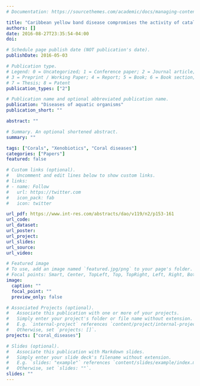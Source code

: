 ```yaml
---
# Documentation: https://sourcethemes.com/academic/docs/managing-content/

title: "Caribbean yellow band disease compromises the activity of catalase and glutathione S-transferase in the reef-building coral _Orbicella faveolata_ exposed to anthracene"
authors: []
date: 2016-08-27T23:35:54-04:00
doi:

# Schedule page publish date (NOT publication's date).
publishDate: 2016-05-03

# Publication type.
# Legend: 0 = Uncategorized; 1 = Conference paper; 2 = Journal article;
# 3 = Preprint / Working Paper; 4 = Report; 5 = Book; 6 = Book section;
# 7 = Thesis; 8 = Patent
publication_types: ["2"]

# Publication name and optional abbreviated publication name.
publication: "Diseases of aquatic organisms"
publication_short: ""

abstract: ""

# Summary. An optional shortened abstract.
summary: ""

tags: ["Corals", "Xenobiotics", "Coral diseases"]
categories: ["Papers"]
featured: false

# Custom links (optional).
#   Uncomment and edit lines below to show custom links.
# links:
# - name: Follow
#   url: https://twitter.com
#   icon_pack: fab
#   icon: twitter

url_pdf: https://www.int-res.com/abstracts/dao/v119/n2/p153-161
url_code:
url_dataset:
url_poster:
url_project:
url_slides:
url_source:
url_video:

# Featured image
# To use, add an image named `featured.jpg/png` to your page's folder. 
# Focal points: Smart, Center, TopLeft, Top, TopRight, Left, Right, BottomLeft, Bottom, BottomRight.
image:
  caption: ""
  focal_point: ""
  preview_only: false

# Associated Projects (optional).
#   Associate this publication with one or more of your projects.
#   Simply enter your project's folder or file name without extension.
#   E.g. `internal-project` references `content/project/internal-project/index.md`.
#   Otherwise, set `projects: []`.
projects: ["coral_diseases"]

# Slides (optional).
#   Associate this publication with Markdown slides.
#   Simply enter your slide deck's filename without extension.
#   E.g. `slides: "example"` references `content/slides/example/index.md`.
#   Otherwise, set `slides: ""`.
slides: ""
---
```

